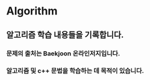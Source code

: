 # Algorithm
## 알고리즘 학습 내용들을 기록합니다.
### 문제의 출처는 Baekjoon 온라인저지입니다.
### 알고리즘 및 c++ 문법을 학습하는 데 목적이 있습니다.
